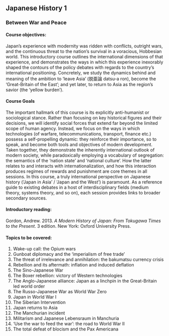 ## Japanese History 1

### Between War and Peace

#### Course objectives:

Japan’s experience with modernity was ridden with conflicts, outright wars, and the continuous threat to the nation’s survival in a voracious, Hobbesian world. This introductory course outlines the international dimensions of that experience, and demonstrates the ways in which this experience inexorably shaped the contours of the policy debates with regards to the country’s international positioning. Concretely, we study the dynamics behind and meaning of the ambition to ‘leave Asia’ (脱亜論 datsu-a ron), become the ‘Great-Britain of the East’; and yet later, to return to Asia as the region’s savior (the ‘yellow burden’).

#### Course Goals

The important hallmark of this course is its explicitly anti-humanist or sociological stance. Rather than focusing on key historical figures and their decisions, we will identify social forces that extend far beyond the limited scope of human agency. Instead, we focus on the ways in which technologies (of warfare, telecommunications, transport, finance etc.) possess a self-propelling dynamic: they reinforce their importance, so to speak, and become both tools and objectives of modern development. Taken together, they demonstrate the inherently international outlook of modern society, while paradoxically employing a vocabulary of segregation: the semantics of the ‘nation state’ and ‘national culture’. How the latter relates to and interacts with internationalization, and how this interaction produces regimes of rewards and punishment are core themes in all sessions. In this course, a truly international perspective on Japanese history (‘Japan in Asia’ / ‘Japan and the West’) is paramount. As a reference guide to existing debates in a host of interdisciplinary fields (medium theory, systems theory, and so on), each session provides links to broader secondary sources.

#### Introductory reading:

Gordon, Andrew. 2013. *A Modern History of Japan: From Tokugawa Times to the Present*. 3 edition. New York: Oxford University Press.

#### Topics to be covered:

1. Wake-up call: the Opium wars
2. Gunboat diplomacy and the ‘imperialism of free trade’
3. The threat of irrelevance and annihilation: the bakumatsu currency crisis
4. Rebellion and its aftermath: inflation and induced deflation
5. The Sino-Japanese War
6. The Boxer rebellion: victory of Western technologies
7. The Anglo-Japanese alliance: Japan as a linchpin in the Great-Britain led world order
8. The Russo-Japanese War as World War Zero
9. Japan in World War I
10. The Siberian Intervention
11. Japan returns to Asia
12. The Manchurian incident
13. Militarism and Japanese Lebensraum in Manchuria
14. ‘Use the war to feed the war’: the road to World War II
15. The total defeat of blocism and the Pax Americana


